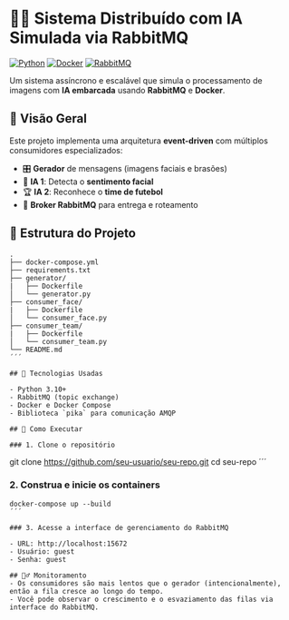 # 🧠🔁 Sistema Distribuído com IA Simulada via RabbitMQ

[![Python](https://img.shields.io/badge/Python-3.10+-blue?logo=python)](https://www.python.org/)
[![Docker](https://img.shields.io/badge/Docker-Containerized-blue?logo=docker)](https://www.docker.com/)
[![RabbitMQ](https://img.shields.io/badge/RabbitMQ-3.x-orange?logo=rabbitmq)](https://www.rabbitmq.com/)

Um sistema assíncrono e escalável que simula o processamento de imagens com **IA embarcada** usando **RabbitMQ** e **Docker**.

## 📸 Visão Geral

Este projeto implementa uma arquitetura **event-driven** com múltiplos consumidores especializados:

- 🎛 **Gerador** de mensagens (imagens faciais e brasões)
- 🤖 **IA 1**: Detecta o **sentimento facial**
- 🏆 **IA 2**: Reconhece o **time de futebol**
- 🐇 **Broker RabbitMQ** para entrega e roteamento

## 📂 Estrutura do Projeto

```
.
├── docker-compose.yml
├── requirements.txt
├── generator/
|   ├── Dockerfile
│   └── generator.py
├── consumer_face/
|   ├── Dockerfile
│   └── consumer_face.py
├── consumer_team/
|   ├── Dockerfile
│   └── consumer_team.py
└── README.md
´´´

## 🔧 Tecnologias Usadas

- Python 3.10+
- RabbitMQ (topic exchange)
- Docker e Docker Compose
- Biblioteca `pika` para comunicação AMQP

## 🚀 Como Executar

### 1. Clone o repositório

```
git clone https://github.com/seu-usuario/seu-repo.git
cd seu-repo
´´´

### 2. Construa e inicie os containers

```
docker-compose up --build
´´´

### 3. Acesse a interface de gerenciamento do RabbitMQ

- URL: http://localhost:15672
- Usuário: guest
- Senha: guest

## 🕵️‍♂️ Monitoramento
- Os consumidores são mais lentos que o gerador (intencionalmente), então a fila cresce ao longo do tempo.
- Você pode observar o crescimento e o esvaziamento das filas via interface do RabbitMQ.




